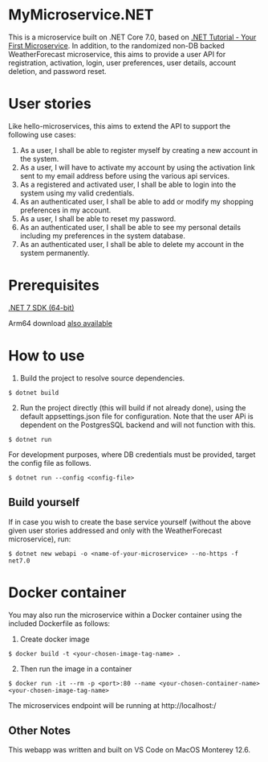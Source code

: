 
# MyMicroservice.NET

This is a microservice built on .NET Core 7.0, based on [.NET Tutorial - Your First Microservice](https://dotnet.microsoft.com/en-us/learn/aspnet/microservice-tutorial/intro). In addition, to the randomized non-DB backed WeatherForecast microservice, this aims to provide a user API for registration,
activation, login, user preferences, user details, account deletion, and password reset.

# User stories

Like hello-microservices, this aims to extend the API to support the following use cases:

1. As a user, I shall be able to register myself by creating a new account in the system.
2. As a user, I will have to activate my account by using the activation link sent to my email address before using the various api services.
3. As a registered and activated user, I shall be able to login into the system using my valid credentials.
4. As an authenticated user, I shall be able to add or modify my shopping preferences in my account.
5. As a user, I shall be able to reset my password.
6. As an authenticated user, I shall be able to see my personal details including my preferences in the system database.
7. As an authenticated user, I shall be able to delete my account in the system permanently.

# Prerequisites

[.NET 7 SDK (64-bit)](https://download.visualstudio.microsoft.com/download/pr/17798684-12da-417d-845b-8d2f54b3bd67/d6a67ffe06f263906571aacf7057bc8e/dotnet-sdk-7.0.102-osx-x64.pkg)

Arm64 download [also available](https://download.visualstudio.microsoft.com/download/pr/dfbffbab-2187-44a8-b911-308136f001c1/8c754f776f6a476f6ab6681d72d88b2e/dotnet-sdk-7.0.102-osx-arm64.pkg)

# How to use

1. Build the project to resolve source dependencies.

`$ dotnet build`

2. Run the project directly (this will build if not already done), using the default appsettings.json file for configuration. Note that the user APi is dependent on the PostgresSQL backend and will not function with this.

`$ dotnet run`

For development purposes, where DB credentials must be provided, target the config file as follows.

`$ dotnet run --config <config-file>`

## Build yourself

If in case you wish to create the base service yourself (without the above given user stories addressed and only with the WeatherForecast microservice), run:

`$ dotnet new webapi -o <name-of-your-microservice> --no-https -f net7.0`

# Docker container

You may also run the microservice within a Docker container using the included Dockerfile as follows:

1. Create docker image

`$ docker build -t <your-chosen-image-tag-name> .`

2. Then run the image in a container

`$ docker run -it --rm -p <port>:80 --name <your-chosen-container-name> <your-chosen-image-tag-name>`

The microservices endpoint will be running at http://localhost:<port>/<api-endpoint>

## Other Notes

This webapp was written and built on VS Code on MacOS Monterey 12.6.